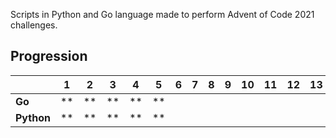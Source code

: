 Scripts in Python and Go language made to perform Advent of Code 2021 challenges. 
## Progression 
|            |  1 |  2 |  3 |  4 |  5 |  6 |  7 |  8 |  9 | 10 | 11 | 12 | 13 | 14 | 15 | 16 | 17 | 18 | 19 | 20 | 21 | 22 | 24 |
|------------|----|----|----|----|----|----|----|----|----|----|----|----|----|----|----|----|----|----|----|----|----|----|----|
| __Go__     | ** | ** | ** | ** | ** |    |    |    |    |    |    |    |    |    |    |    |    |    |    |    |    |    |    |
| __Python__ | ** | ** | ** | ** | ** |    |    |    |    |    |    |    |    |    |    |    |    |    |    |    |    |    |    |